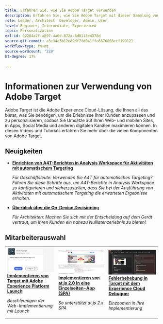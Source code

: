 ```yaml
---
title: Erfahren Sie, wie Sie Adobe Target verwenden
description: Erfahren Sie, wie Sie Adobe Target mit dieser Sammlung von Tutorials und Videos verwenden, die alle zugehörigen Komponenten abdecken. Nutzen Sie die Leistungsfähigkeit von Adobe Target effektiv.
role: Leader, Architect, Developer, Admin, User
level: Beginner, Intermediate, Experienced
topic: Personalization
exl-id: 02204a7f-a897-4a0d-872a-8d8113e4378d
source-git-commit: a3e34a3b12e89df7fd041ffe6676868ecf199121
workflow-type: tm+mt
source-wordcount: '229'
ht-degree: 17%

---
```


# Informationen zur Verwendung von Adobe Target

Adobe Target ist die Adobe Experience Cloud-Lösung, die Ihnen all das bietet, was Sie benötigen, um die Erlebnisse Ihrer Kunden anzupassen und zu personalisieren, sodass Sie Umsätze auf Ihren Web- und mobilen Sites, in Apps, Social Media und anderen digitalen Kanälen maximieren können. In diesen Videos und Tutorials erfahren Sie mehr über die vielen Komponenten von Adobe Target.

## Neuigkeiten

* **[Einrichten von A4T-Berichten in Analysis Workspace für Aktivitäten mit automatischem Targeting](integrations/set-up-a4t-reports-in-analysis-workspace-for-auto-target-activities.md)**

   *Für Geschäftsleute: Verwenden Sie A4T für automatisches Targeting? Führen Sie diese Schritte aus, um A4T-Berichte in Analysis Workspace zu konfigurieren und sicherzustellen, dass Sie bei der Ausführung von Aktivitäten mit automatischem Targeting die erwarteten Ergebnisse erhalten.*
* **[Überblick über die On-Device Decisioning](implementation/on-device-decisioning-overview.md)**

   *Für Architekten: Machen Sie sich mit der Entscheidung auf dem Gerät vertraut, um Ihren Kunden ein nahezu Nulllatenzerlebnis zu bieten!*
<!-- * **[Use the Recommendations API (Tutorial)](recommendations-api-tutorial/recs-api-overview.md)**
    *For developers: Get hands-on practice using the [!DNL Recommendations] APIs to configure and manage [!DNL Recommendations] catalogs and custom criteria, and more.*-->

<!--* **[Implement Adobe Target with Adobe Mobile Services SDK v4 for Android (Tutorial)](mobile-v4/overview.md)**
    *For developers who are already using Adobe Mobile Services SDK v4: learn how to start personalizing app experiences with Adobe Target. These steps are provided as legacy user support.*<!-- Concepts learned here are also applicable to Adobe Experience Platform Mobile SDK (v5).-->

<!--* **[Use Recommendations Offers (Video)](recommendations/use-recommendations-offers.md)**
    *For all Target Users: Learn how to use product recommendations in A/B and Experience Targeting Activities.*-->

<!--
* **[Create a Recommendations Activity (Video)](recommendations/create-a-recommendations-activity.md)**
    <br>
    *Recommend products to your customers at scale with this Premium feature.* -->

## Mitarbeiterauswahl

<table>
<tr>
  <td>
    <a href="https://experienceleague.adobe.com/docs/launch-learn/implementing-in-websites-with-launch/implement-solutions/target.html?lang=en">
      <img alt="Implementieren von Target mit Adobe Experience Platform Launch" src="assets/launch_referencearchitectureguides.png" />
    </a>
    <div>
      <a href="https://experienceleague.adobe.com/docs/launch-learn/implementing-in-websites-with-launch/implement-solutions/target.html?lang=en">
    <strong>Implementieren von Target mit Adobe Experience Platform Launch</strong>
    </a>
    </div>
    <p>
    <em>Beschleunigen der Web-Implementierung mit Launch</em>
    <p>
  </td>
  <td>
    <a href="implementation/implement-atjs-20-in-a-single-page-application.md">
      <img alt="Implementieren von at.js 2.0 in eine Einzelseiten-App (SPA)" src="assets/implementing_adobetargetsatjs20inasinglepageapplicationspa.png" />
    </a>
    <div>
      <a href="implementation/implement-atjs-20-in-a-single-page-application.md">
    <strong>Implementieren von at.js 2.0 in eine Einzelseiten-App (SPA)</strong>
    </a>
    </div>
    <p>
    <em>So unterstützt at.js 2.x SPA</em>
    <p>
  </td>
  <td>
    <a href="troubleshooting/troubleshoot-with-the-experience-cloud-debugger.md">
      <img alt="Fehlerbehebung in Target mit dem Experience Cloud Debugger" src="assets/using_the_experienceclouddebuggerwithadobetarget.png" />
    </a>
    <div>
      <a href="troubleshooting/troubleshoot-with-the-experience-cloud-debugger.md">
    <strong>Fehlerbehebung in Target mit dem Experience Cloud Debugger</strong>
    </a>
    </div>
    <p>
    <em>Einzoomen in Ihre Implementierung</em>
    <p>
  </td>
</tr>
</table>
